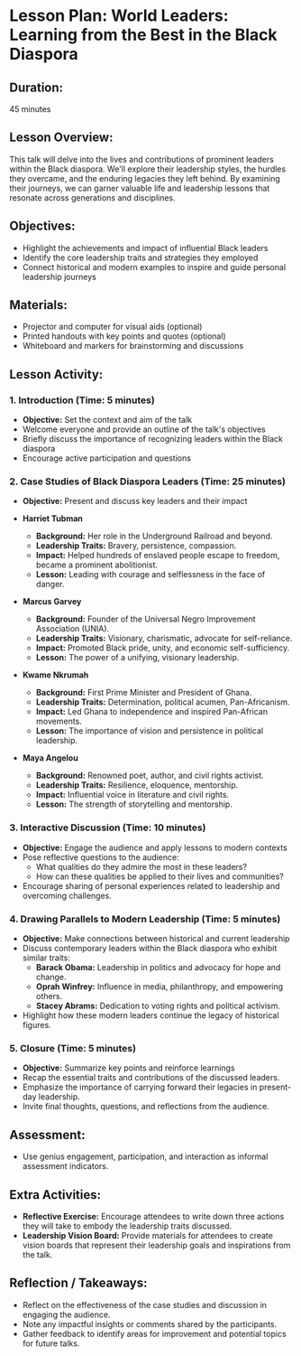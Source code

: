 # Lesson Plan: World Leaders: Learning from the Best in the Black Diaspora

## Duration:
45 minutes

## Lesson Overview:
This talk will delve into the lives and contributions of prominent leaders within the Black diaspora. We'll explore their leadership styles, the hurdles they overcame, and the enduring legacies they left behind. By examining their journeys, we can garner valuable life and leadership lessons that resonate across generations and disciplines.

## Objectives:
- Highlight the achievements and impact of influential Black leaders
- Identify the core leadership traits and strategies they employed
- Connect historical and modern examples to inspire and guide personal leadership journeys

## Materials:
- Projector and computer for visual aids (optional)
- Printed handouts with key points and quotes (optional)
- Whiteboard and markers for brainstorming and discussions

## Lesson Activity:

### 1. **Introduction (Time: 5 minutes)**
   - **Objective:** Set the context and aim of the talk
   - Welcome everyone and provide an outline of the talk's objectives
   - Briefly discuss the importance of recognizing leaders within the Black diaspora
   - Encourage active participation and questions

### 2. **Case Studies of Black Diaspora Leaders (Time: 25 minutes)**
   - **Objective:** Present and discuss key leaders and their impact
   - **Harriet Tubman**
      - **Background:** Her role in the Underground Railroad and beyond.
      - **Leadership Traits:** Bravery, persistence, compassion.
      - **Impact:** Helped hundreds of enslaved people escape to freedom, became a prominent abolitionist.
      - **Lesson:** Leading with courage and selflessness in the face of danger.
    
   - **Marcus Garvey**
      - **Background:** Founder of the Universal Negro Improvement Association (UNIA).
      - **Leadership Traits:** Visionary, charismatic, advocate for self-reliance.
      - **Impact:** Promoted Black pride, unity, and economic self-sufficiency.
      - **Lesson:** The power of a unifying, visionary leadership.

   - **Kwame Nkrumah**
      - **Background:** First Prime Minister and President of Ghana.
      - **Leadership Traits:** Determination, political acumen, Pan-Africanism.
      - **Impact:** Led Ghana to independence and inspired Pan-African movements.
      - **Lesson:** The importance of vision and persistence in political leadership.
  
   - **Maya Angelou**
      - **Background:** Renowned poet, author, and civil rights activist.
      - **Leadership Traits:** Resilience, eloquence, mentorship.
      - **Impact:** Influential voice in literature and civil rights.
      - **Lesson:** The strength of storytelling and mentorship.

### 3. **Interactive Discussion (Time: 10 minutes)**
   - **Objective:** Engage the audience and apply lessons to modern contexts
   - Pose reflective questions to the audience:
     - What qualities do they admire the most in these leaders?
     - How can these qualities be applied to their lives and communities?
   - Encourage sharing of personal experiences related to leadership and overcoming challenges.

### 4. **Drawing Parallels to Modern Leadership (Time: 5 minutes)**
   - **Objective:** Make connections between historical and current leadership
   - Discuss contemporary leaders within the Black diaspora who exhibit similar traits:
     - **Barack Obama:** Leadership in politics and advocacy for hope and change.
     - **Oprah Winfrey:** Influence in media, philanthropy, and empowering others.
     - **Stacey Abrams:** Dedication to voting rights and political activism.
   - Highlight how these modern leaders continue the legacy of historical figures.

### 5. **Closure (Time: 5 minutes)**
   - **Objective:** Summarize key points and reinforce learnings
   - Recap the essential traits and contributions of the discussed leaders.
   - Emphasize the importance of carrying forward their legacies in present-day leadership.
   - Invite final thoughts, questions, and reflections from the audience.

## **Assessment:**
- Use genius engagement, participation, and interaction as informal assessment indicators.

## **Extra Activities:**
- **Reflective Exercise:** Encourage attendees to write down three actions they will take to embody the leadership traits discussed.
- **Leadership Vision Board:** Provide materials for attendees to create vision boards that represent their leadership goals and inspirations from the talk.

## **Reflection / Takeaways:**
- Reflect on the effectiveness of the case studies and discussion in engaging the audience.
- Note any impactful insights or comments shared by the participants.
- Gather feedback to identify areas for improvement and potential topics for future talks.
